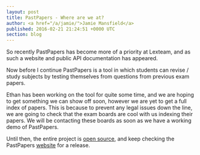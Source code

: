 ```yaml
---
layout: post
title: PastPapers - Where are we at?
author: <a href="/a/jamie/">Jamie Mansfield</a>
published: 2016-02-21 21:24:51 +0000 UTC
section: blog
---
```

<p>So recently PastPapers has become more of a priority at Lexteam, and as such a website and public API documentation has appeared.</p>

<p>Now before I continue PastPapers is a tool in which students can revise / study subjects by testing themselves from questions from previous exam papers.</p>

<p>Ethan has been working on the tool for quite some time, and we are hoping to get something we can show off soon, however we are yet to get a full index of papers. This is because to prevent any legal issues down the line, we are going to check that the exam boards are cool with us indexing their papers. We will be contacting these boards as soon as we have a working demo of PastPapers.</p>

<p>Until then, the entire project is <a href="https://github.com/PastPapers">open source</a>, and keep checking the PastPapers <a href="http://pastpapers.lexteam.xyz/">website</a> for a release.</p>
